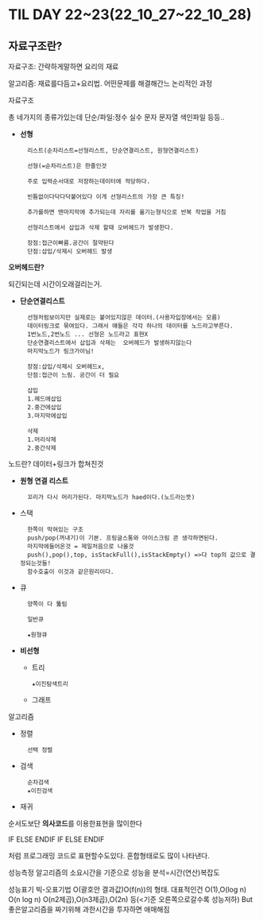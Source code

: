# TIL DAY 22~23(22_10_27~22_10_28)

## 자료구조란?
자료구조: 간략하게말하면 요리의 재료

알고리즘: 재료를다듬고+요리법.  어떤문제를 해결해간느 논리적인 과정

자료구조

총 네가지의 종류가있는데
단순/파일:정수 실수 문자 문자열 색인파일 등등..

- **선형**

        리스트(순차리스트=선형리스트, 단순연결리스트, 원형연결리스트) 
    
        선형(=순차리스트)은 한줄인것

        주로 입력순서대로 저장하는데이터에 적당하다.

        빈틈없이다닥다닥붙어있다 이게 선형리스트의 가장 큰 특징!

        추가를하면 맨마지막에 추가되는데 자리를 옮기는형식으로 반복 작업을 거침

        선형리스트에서 삽입과 삭제 할때 오버헤드가 발생한다.

        장점:접근이빠름.공간이 절약된다
        단점:삽입/삭제시 오버헤드 발생

**오버헤드란?**

되긴되는데 시간이오래걸리는거.

- **단순연결리스트**

        선형처럼보이지만 실제로는 붙어있지않은 데이터.(사용자입장에서는 모름)
        데이터링크로 묶여있다. 그래서 얘들은 각각 하나의 데이터를 노드라고부른다.
        1번노드,2번노드 ... 선형은 노드라고 표현X
        단순연결리스트에서 삽입과 삭제는  오버헤드가 발생하지않는다
        마지막노드가 링크가아님!

        장점:삽입/삭제시 오버헤드x, 
        단점:접근이 느림. 공간이 더 필요

        삽입
        1.헤드에삽입
        2.중간에삽입
        3.마지막에삽입

        삭제
        1.머리삭제
        2.중간삭제

노드란?
데이터+링크가 합쳐진것

- **원형 연결 리스트**

        꼬리가 다시 머리가된다. 마지막노드가 haed이다.(노드라는뜻)


- 스택
 
        한쪽이 막혀있는 구조 
        push/pop(꺼내기)이 기본. 프링글스통와 아이스크림 콘 생각하면된다.
        마지막에들어온것 = 제일처음으로 나올것
        push(),pop(),top, isStackFull(),isStackEmpty() =>다 top의 값으로 결정되는것들!
        함수호출이 이것과 같은원리이다.

- 큐
 
        양쪽이 다 뚫림 
        
        일반큐

        ★원형큐


- **비선형**

  - 트리
   
        ★이진탐색트리

  - 그래프


알고리즘
- 정렬
 
        선택 정렬

- 검색
  
        순차검색
        ★이진검색

- 재귀
  
순서도보단 **의사코드**를 이용한표현을 많이한다

IF
ELSE
ENDIF
IF
ELSE
ENDIF

처럼
프로그래밍 코드로 표현할수도있다.
혼합형태로도 많이 나타낸다.

성능측정
알고리즘의 소요시간을 기준으로 성능을 분석=시간(연산)복잡도

성능표기
빅-오표기법 O(괄호안 결과값)O(f(n))의 형태. 
대표적인건 O(1),O(log n) O(n log n) O(n2제곱),O(n3제곱),O(2n) 등(<기준 오른쪽으로갈수록 성능저하)
But 
좋은알고리즘을 짜기위해 과한시간을 투자하면 애매해짐

